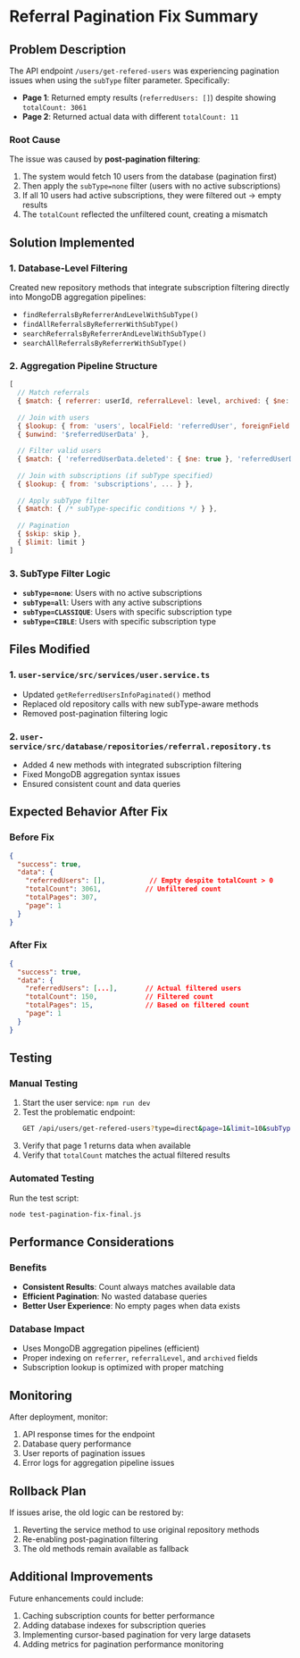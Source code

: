 # Referral Pagination Fix Summary

## Problem Description

The API endpoint `/users/get-refered-users` was experiencing pagination issues when using the `subType` filter parameter. Specifically:

- **Page 1**: Returned empty results (`referredUsers: []`) despite showing `totalCount: 3061`
- **Page 2**: Returned actual data with different `totalCount: 11`

### Root Cause

The issue was caused by **post-pagination filtering**:

1. The system would fetch 10 users from the database (pagination first)
2. Then apply the `subType=none` filter (users with no active subscriptions)
3. If all 10 users had active subscriptions, they were filtered out → empty results
4. The `totalCount` reflected the unfiltered count, creating a mismatch

## Solution Implemented

### 1. Database-Level Filtering

Created new repository methods that integrate subscription filtering directly into MongoDB aggregation pipelines:

- `findReferralsByReferrerAndLevelWithSubType()`
- `findAllReferralsByReferrerWithSubType()`
- `searchReferralsByReferrerAndLevelWithSubType()`
- `searchAllReferralsByReferrerWithSubType()`

### 2. Aggregation Pipeline Structure

```javascript
[
  // Match referrals
  { $match: { referrer: userId, referralLevel: level, archived: { $ne: true } } },
  
  // Join with users
  { $lookup: { from: 'users', localField: 'referredUser', foreignField: '_id', as: 'referredUserData' } },
  { $unwind: '$referredUserData' },
  
  // Filter valid users
  { $match: { 'referredUserData.deleted': { $ne: true }, 'referredUserData.blocked': { $ne: true } } },
  
  // Join with subscriptions (if subType specified)
  { $lookup: { from: 'subscriptions', ... } },
  
  // Apply subType filter
  { $match: { /* subType-specific conditions */ } },
  
  // Pagination
  { $skip: skip },
  { $limit: limit }
]
```

### 3. SubType Filter Logic

- **`subType=none`**: Users with no active subscriptions
- **`subType=all`**: Users with any active subscriptions  
- **`subType=CLASSIQUE`**: Users with specific subscription type
- **`subType=CIBLE`**: Users with specific subscription type

## Files Modified

### 1. `user-service/src/services/user.service.ts`
- Updated `getReferredUsersInfoPaginated()` method
- Replaced old repository calls with new subType-aware methods
- Removed post-pagination filtering logic

### 2. `user-service/src/database/repositories/referral.repository.ts`
- Added 4 new methods with integrated subscription filtering
- Fixed MongoDB aggregation syntax issues
- Ensured consistent count and data queries

## Expected Behavior After Fix

### Before Fix
```json
{
  "success": true,
  "data": {
    "referredUsers": [],           // Empty despite totalCount > 0
    "totalCount": 3061,           // Unfiltered count
    "totalPages": 307,
    "page": 1
  }
}
```

### After Fix
```json
{
  "success": true,
  "data": {
    "referredUsers": [...],       // Actual filtered users
    "totalCount": 150,            // Filtered count
    "totalPages": 15,             // Based on filtered count
    "page": 1
  }
}
```

## Testing

### Manual Testing
1. Start the user service: `npm run dev`
2. Test the problematic endpoint:
   ```bash
   GET /api/users/get-refered-users?type=direct&page=1&limit=10&subType=none
   ```
3. Verify that page 1 returns data when available
4. Verify that `totalCount` matches the actual filtered results

### Automated Testing
Run the test script:
```bash
node test-pagination-fix-final.js
```

## Performance Considerations

### Benefits
- **Consistent Results**: Count always matches available data
- **Efficient Pagination**: No wasted database queries
- **Better User Experience**: No empty pages when data exists

### Database Impact
- Uses MongoDB aggregation pipelines (efficient)
- Proper indexing on `referrer`, `referralLevel`, and `archived` fields
- Subscription lookup is optimized with proper matching

## Monitoring

After deployment, monitor:
1. API response times for the endpoint
2. Database query performance
3. User reports of pagination issues
4. Error logs for aggregation pipeline issues

## Rollback Plan

If issues arise, the old logic can be restored by:
1. Reverting the service method to use original repository methods
2. Re-enabling post-pagination filtering
3. The old methods remain available as fallback

## Additional Improvements

Future enhancements could include:
1. Caching subscription counts for better performance
2. Adding database indexes for subscription queries
3. Implementing cursor-based pagination for very large datasets
4. Adding metrics for pagination performance monitoring